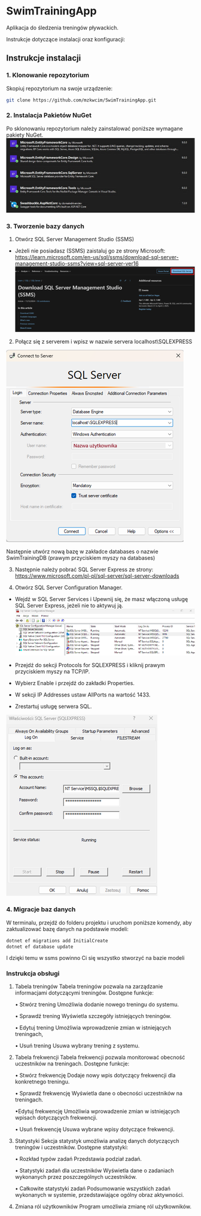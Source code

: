 
# SwimTrainingApp
Aplikacja do śledzenia treningów pływackich.

Instrukcje dotyczące instalacji oraz konfiguracji:

## Instrukcje instalacji

### 1. Klonowanie repozytorium

Skopiuj repozytorium na swoje urządzenie:

```bash
git clone https://github.com/mzkwcim/SwimTrainingApp.git
```
### 2. Instalacja Pakietów NuGet

Po sklonowaniu repozytorium należy zainstalować poniższe wymagane pakiety NuGet. 
![1](Images/1.jfif)
### 3. Tworzenie bazy danych
1. Otwórz SQL Server Management Studio (SSMS)

- Jeżeli nie posiadasz (SSMS) zaistaluj go ze strony Microsoft:
https://learn.microsoft.com/en-us/sql/ssms/download-sql-server-management-studio-ssms?view=sql-server-ver16
![2](Images/2.png)
    

2. Połącz się z serverem i wpisz w nazwie servera localhost\SQLEXPRESS

![2](Images/3.png)

Następnie utwórz nową bazę w zakładce databases o nazwie SwimTrainingDB
(prawym przyciskiem myszy na databases)

3. Następnie należy pobrać SQL Server Express ze strony:
https://www.microsoft.com/pl-pl/sql-server/sql-server-downloads

4. Otwórz SQL Server Configuration Manager.

- Wejdź w SQL Server Services i Upewnij się, że masz włączoną usługę SQL Server Express, jeżeli nie to aktywuj ją.
![4](Images/4.png)

- Przejdź do sekcji Protocols for SQLEXPRESS i kliknij prawym przyciskiem myszy na TCP/IP.

- Wybierz Enable i przejdź do zakładki Properties.

- W sekcji IP Addresses ustaw AllPorts na wartość 1433.

- Zrestartuj usługę serwera SQL.

![5](Images/5.png)

### 4. Migracje baz danych

W terminalu, przejdź do folderu projektu i uruchom poniższe komendy, aby zaktualizować bazę danych na podstawie modeli:

    dotnet ef migrations add InitialCreate
    dotnet ef database update   
I dzięki temu w ssms powinno Ci się wszystko stworzyć na bazie modeli

### Instrukcja obsługi

1. Tabela treningów
Tabela treningów pozwala na zarządzanie informacjami dotyczącymi treningów. Dostępne funkcje:

    • Stwórz trening
Umożliwia dodanie nowego treningu do systemu.

    • Sprawdź trening
Wyświetla szczegóły istniejących treningów.

    • Edytuj trening
Umożliwia wprowadzenie zmian w istniejących treningach,

    • Usuń trening
Usuwa wybrany trening z systemu.

2. Tabela frekwencji
Tabela frekwencji pozwala monitorować obecność uczestników na treningach. Dostępne funkcje:

    • Stwórz frekwencję
Dodaje nowy wpis dotyczący frekwencji dla konkretnego treningu.
    
    • Sprawdź frekwencję
Wyświetla dane o obecności uczestników na treningach.

    •Edytuj frekwencję
Umożliwia wprowadzenie zmian w istniejących wpisach dotyczących frekwencji.

    • Usuń frekwencję
Usuwa wybrane wpisy dotyczące frekwencji.

3. Statystyki
Sekcja statystyk umożliwia analizę danych dotyczących treningów i uczestników. Dostępne statystyki:

    • Rozkład typów zadań
Przedstawia podział zadań.

    • Statystyki zadań dla uczestników
Wyświetla dane o zadaniach wykonanych przez poszczególnych uczestników.

    • Całkowite statystyki zadań
Podsumowanie wszystkich zadań wykonanych w systemie, przedstawiające ogólny obraz aktywności.

4. Zmiana ról użytkowników
Program umożliwia zmianę ról użytkowników.

